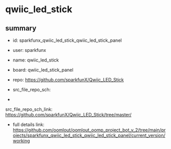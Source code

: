 # qwiic_led_stick
 
## summary 
* id: sparkfunx_qwiic_led_stick_qwiic_led_stick_panel
* user: sparkfunx
* name: qwiic_led_stick
* board: qwiic_led_stick_panel
* repo: https://github.com/sparkfunX/Qwiic_LED_Stick



* src_file_repo_sch: 
*
 src_file_repo_sch_link: https://github.com/sparkfunX/Qwiic_LED_Stick/tree/master/
* full details link: https://github.com/oomlout/oomlout_oomp_project_bot_v_2/tree/main/projects/sparkfunx_qwiic_led_stick_qwiic_led_stick_panel/current_version/working  






